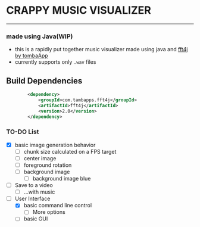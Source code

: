 # CRAPPY MUSIC VISUALIZER
<hr>

### made using Java(WIP)

- this is a rapidly put together music visualizer made using java and
[fft4j by tombaApp](https://github.com/tambapps/fourier-transform-library)
- currently supports only `.wav` files 
## Build Dependencies
```xml
        <dependency>
            <groupId>com.tambapps.fft4j</groupId>
            <artifactId>fft4j</artifactId>
            <version>2.0</version>
        </dependency>
```

### TO-DO List
- [x] basic image generation behavior
    - [ ] chunk size calculated on a FPS target
    - [ ] center image
    - [ ] foreground rotation
    - [ ] background image
        - [ ] background image blue
- [ ] Save to a video
  - [ ] ...with music 
- [ ] User Interface
  - [x] basic command line control
    - [ ] More options
  - [ ] basic GUI